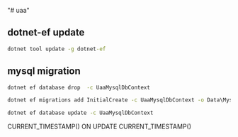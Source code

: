 "# uaa"

## dotnet-ef update
```cmd
dotnet tool update -g dotnet-ef
```

## mysql migration
```cmd
dotnet ef database drop  -c UaaMysqlDbContext

dotnet ef migrations add InitialCreate -c UaaMysqlDbContext -o Data\MysqlMigrations

dotnet ef database update -c UaaMysqlDbContext
```


CURRENT_TIMESTAMP() ON UPDATE CURRENT_TIMESTAMP()